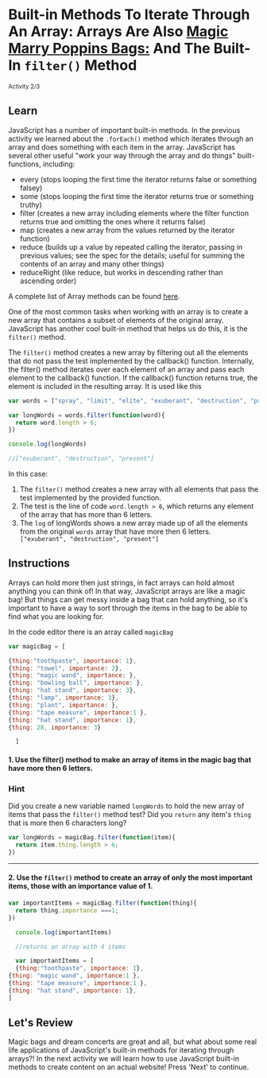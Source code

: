 
# Built-in Methods To Iterate Through An Array: Arrays Are Also [Magic Marry Poppins Bags:](https://www.youtube.com/watch?v=AivZSC9J3Rs&feature=share) And The Built-In `filter()` Method

<sup> Activity 2/3  </sup>

## Learn
JavaScript has a number of important built-in methods. In the previous activity we learned about the  `.forEach()`  method which iterates through an array and does something with each item in the array. JavaScript has several other useful "work your way through the array and do things" built-functions, including:

- every (stops looping the first time the iterator returns false or something falsey)
- some (stops looping the first time the iterator returns true or something truthy)
- filter (creates a new array including elements where the filter function returns true and omitting the ones where it returns false)
- map (creates a new array from the values returned by the iterator function)
- reduce (builds up a value by repeated calling the iterator, passing in previous values; see the spec for the details; useful for summing the contents of an array and many other things)
- reduceRight (like reduce, but works in descending rather than ascending order)

 A complete list of Array methods can be found [here](https://developer.mozilla.org/en-US/docs/Web/JavaScript/Reference/Global_Objects/Array/).

One of the most common tasks when working with an array is to create a new array that contains a subset of elements of the original array. JavaScript has another cool built-in method that helps us do this, it is the `filter()` method.

The `filter()` method creates a new array by filtering out all the elements that do not pass the test implemented by the callback() function. Internally, the filter() method iterates over each element of an array and pass each element to the callback() function. If the callback() function returns true, the element is included in the resulting array. It is used like this



```javascript
var words = ["spray", "limit", "elite", "exuberant", "destruction", "present"];

var longWords = words.filter(function(word){
  return word.length > 6;
})

console.log(longWords)

//["exuberant", "destruction", "present"]
```

In this case:

1. The `filter()` method creates a new array with all elements that pass the test implemented by the provided function. 
2. The test is the line of code `word.length > 6`, which returns any element of the array that has more than 6 letters.
3. The `log` of longWords shows a new array made up of all the elements from the original `words` array that have more then 6 letters. ` ["exuberant", "destruction", "present"]`

## Instructions
Arrays can hold more then just strings, in fact arrays can hold almost anything you can think of! In that way, JavaScript arrays are like a magic bag! But things can get messy inside a bag that can hold anything, so it's important to have a way to sort through the items in the bag to be able to find what you are looking for.

In the code editor there is an array called `magicBag`

``` javascript
var magicBag = [

{thing:"toothpaste", importance: 1},
{thing: "towel", importance: 2},
{thing: "magic wand", importance: },
{thing: "bowling ball", importance: },
{thing: "hat stand", importance: 3},
{thing: "lamp", importance: 3},
{thing: "plant", importance: },
{thing: "tape measure", importance:1 },
{thing: "hat stand", importance: 1},
{thing: 28, importance: 3}

  ]

```



#### 1. Use the filter() method to make an array of items in the magic bag that have more then 6 letters.

### Hint
Did you create a new variable named `longWords` to hold the new array of items that pass the `filter()` method test? Did you `return` any item's `thing` that is more then 6 characters long?


```  javascript
var longWords = magicBag.filter(function(item){
  return item.thing.length > 6;
})
```

***

  #### 2. Use the `filter()` method to create an array of only the most important items, those with an importance value of 1.


```  javascript
var importantItems = magicBag.filter(function(thing){
  return thing.importance ===1;
})

  console.log(importantItems)

  //returns an array with 4 items

  var importantItems = [
  {thing:"toothpaste", importance: 1},
{thing: "magic wand", importance:1 },
{thing: "tape measure", importance:1 },
{thing: "hat stand", importance: 1},
]
```

## Let's Review
Magic bags and dream concerts are great and all, but what about some real life applications of JavaScript's built-in methods for iterating through arrays?! In the next activity we will learn how to use JavaScript built-in methods to create content on an actual website! Press 'Next' to continue.
<!-- 
4. ??? Something really crazy and exciting?!?! Or just more about othe rbuilt in methods and move on and then do something really weird and exciting in ex. 3?
Use the `filter` method to......
create an array named magicBag and add at least 4 items to it. You will of course, want to make sure one of those things is a towel, because as The Hitchhiker's Guide To The Galaxy says, 

> "A towel, it says, is about the most massively useful thing an interstellar hitchhiker can have."

### Hint/ Example Code
``` javascript
var magicBag = ["toothpaste", "towel", 1, 1, 2,3,5,8,  ]

```


## What You Got In That Bag?!

use the forEach method you learned in the dream concert activity to show a list of everything that is in your magic bag
``` javascript

magicBag.forEach(function(item){
    console.log(item)
})

```


//b we can even hold arrays inside arrays! So to make my packing neater I can create avariable to hold an array of my fibonnaci sequence and then put that variable in my array
var fib = [1, 1, 2,3,5,8,]

var magicBag = ["toothpaste", "towel", fib  ]

//notice now that you get a much neater list of items with the entire set of fib numbers as one contained thing
magicBag.forEach(function(item){
    console.log(item)
})

Another important thing Thie Hitchhiker's Guide To The Galaxy says is: 

> "to know where one's towel is" means to be in control of one's own life. "

So let's find your towel!

console.log(magicBag.indexOf('towel'))

You should probably have your towel as the first thing in your bag, just in case!

{{how to move towel to 0 index position}}

//No matter where you are giong on your trip, there are a few items that you will need no matter what. For example, what if it rains where you are? Or what if you run into an evil wizard? 

//add to your magic bag, an item to protect you from the rain, and a magic wand-or otherwise magically embued item.


magicBag.push('rain coat', 'magic wand')
//notice that you can push multiple items at once by seperating them with a comment
console.log(magicBag)

//Before we dump more awesome things into our bag, let's see how many items we already have in our bag. 

//Knowing the length of an array is useful as feedback, as in this example where we are using magicBag.length to understand how many items we have, and it is also useful programmatically as it can be used to form other functions (and inform other methods?). For more on the length() method of arrays see https://developer.mozilla.org/en-US/docs/Web/JavaScript/Reference/Global_Objects/Array/length
console.log(magicBag.length)
//preparing for...


//checking to see if we packed something
//wait did I pack my magic wand?
console.log(magicBag.includes('magic wand'))
console.log(magicBag.join())
//phantom tollbooth style missions with the magic bag

// 8 – Get a random item from an array

var items = [12, 548 , 'a' , 2 , 5478 , 'foo' , 8852, , 'Doe' , 2145 , 119];

var  randomItem = items[Math.floor(Math.random() * items.length)];


// * find something in particular
// * find a random item
// *pull the first item
//* pull a particular item

//* travel light mode! use .slice( ) to just take some objects with you

//* sort() to get through customs


//* a land where everything is backwards

//* Create a secret code to only show the contents of your bag to people who have the password. Otherwise return random characters from array + 'nice try muggle!'


/*Methods to develop story for*/

// .concat() -->